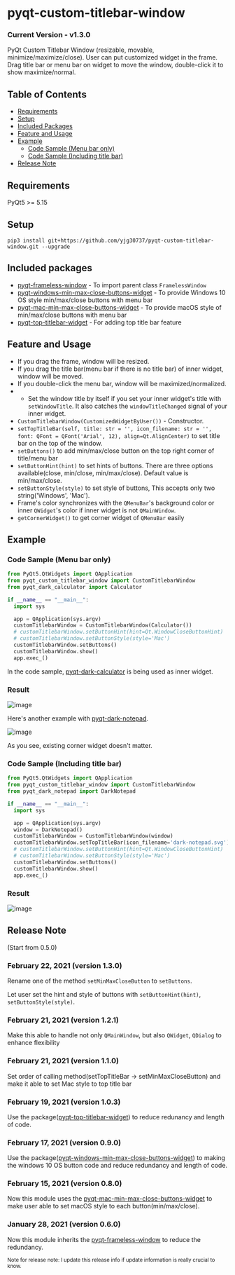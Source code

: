 # pyqt-custom-titlebar-window

<h3>Current Version - v1.3.0</h3>

PyQt Custom Titlebar Window (resizable, movable, minimize/maximize/close). User can put customized widget in the frame. Drag title bar or menu bar on widget to move the window, double-click it to show maximize/normal.

## Table of Contents
* [Requirements](#requirements)
* [Setup](#setup)
* [Included Packages](#included-packages)
* [Feature and Usage](#feature-usage)
* [Example](#example)
   * [Code Sample (Menu bar only)](#code-sample-menu-bar-only)
   * [Code Sample (Including title bar)](#code-sample-including-title-bar)
* [Release Note](#release-note)

## Requirements
PyQt5 >= 5.15

## Setup
```pip3 install git+https://github.com/yjg30737/pyqt-custom-titlebar-window.git --upgrade```

## Included packages
* <a href="https://github.com/yjg30737/pyqt-frameless-window.git">pyqt-frameless-window</a> - To import parent class ```FramelessWindow``` 
* <a href="https://github.com/yjg30737/pyqt-windows-min-max-close-buttons-widget.git">pyqt-windows-min-max-close-buttons-widget</a> - To provide Windows 10 OS style min/max/close buttons with menu bar
* <a href="https://github.com/yjg30737/pyqt-mac-min-max-close-buttons-widget.git">pyqt-mac-min-max-close-buttons-widget</a> - To provide macOS style of min/max/close buttons with menu bar
* <a href="https://github.com/yjg30737/pyqt-top-titlebar-widget.git">pyqt-top-titlebar-widget</a> - For adding top title bar feature

## Feature and Usage
* If you drag the frame, window will be resized.
* If you drag the title bar(menu bar if there is no title bar) of inner widget, window will be moved.
* If you double-click the menu bar, window will be maximized/normalized.
* * Set the window title by itself if you set your inner widget's title with ```setWindowTitle```. It also catches the ```windowTitleChanged``` signal of your inner widget.
* ```CustomTitlebarWindow(CustomizedWidgetByUser())``` - Constructor.
* ```setTopTitleBar(self, title: str = '', icon_filename: str = '', font: QFont = QFont('Arial', 12), align=Qt.AlignCenter)``` to set title bar on the top of the window.
* ```setButtons()``` to add min/max/close button on the top right corner of title/menu bar
* ```setButtonHint(hint)``` to set hints of buttons. There are three options available(close, min/close, min/max/close). Default value is min/max/close.
* ```setButtonStyle(style)``` to set style of buttons, This accepts only two string('Windows', 'Mac').
* Frame's color synchronizes with the ```QMenuBar```'s background color or inner ```QWidget```'s color if inner widget is not ```QMainWindow```.
* ```getCornerWidget()``` to get corner widget of ```QMenuBar``` easily

## Example
### Code Sample (Menu bar only)

```python
from PyQt5.QtWidgets import QApplication
from pyqt_custom_titlebar_window import CustomTitlebarWindow
from pyqt_dark_calculator import Calculator

if __name__ == "__main__":
  import sys

  app = QApplication(sys.argv)
  customTitlebarWindow = CustomTitlebarWindow(Calculator())
  # customTitlebarWindow.setButtonHint(hint=Qt.WindowCloseButtonHint)
  # customTitlebarWindow.setButtonStyle(style='Mac')
  customTitlebarWindow.setButtons()
  customTitlebarWindow.show()
  app.exec_()
```

In the code sample, <a href="https://github.com/yjg30737/pyqt-dark-calculator.git">pyqt-dark-calculator</a> is being used as inner widget.  

### Result

![image](https://user-images.githubusercontent.com/55078043/151106910-0bce8fa2-0cad-425c-8dda-18196536c3ac.png)

Here's another example with <a href="https://github.com/yjg30737/pyqt-dark-notepad.git">pyqt-dark-notepad</a>.

![image](https://user-images.githubusercontent.com/55078043/151106977-76a169cc-bcaf-4a46-8771-9216ee583b9f.png)

As you see, existing corner widget doesn't matter.

### Code Sample (Including title bar)

```python
from PyQt5.QtWidgets import QApplication
from pyqt_custom_titlebar_window import CustomTitlebarWindow
from pyqt_dark_notepad import DarkNotepad

if __name__ == "__main__":
  import sys

  app = QApplication(sys.argv)
  window = DarkNotepad()
  customTitlebarWindow = CustomTitlebarWindow(window)
  customTitlebarWindow.setTopTitleBar(icon_filename='dark-notepad.svg')
  # customTitlebarWindow.setButtonHint(hint=Qt.WindowCloseButtonHint)
  # customTitlebarWindow.setButtonStyle(style='Mac')
  customTitlebarWindow.setButtons()
  customTitlebarWindow.show()
  app.exec_()
```

### Result

![image](https://user-images.githubusercontent.com/55078043/154799161-912fa324-dbfd-469a-a1b6-e67d907eb828.png)

## Release Note
(Start from 0.5.0)
### February 22, 2021 (version 1.3.0)

Rename one of the method ```setMinMaxCloseButton``` to ```setButtons```.

Let user set the hint and style of buttons with ```setButtonHint(hint)```, ```setButtonStyle(style)```.

### February 21, 2021 (version 1.2.1)

Make this able to handle not only ```QMainWindow```, but also ```QWidget```, ```QDialog``` to enhance flexibility

### February 21, 2021 (version 1.1.0)

Set order of calling method(setTopTitleBar -> setMinMaxCloseButton) and make it able to set Mac style to top title bar

### February 19, 2021 (version 1.0.3)

Use the package(<a href="https://github.com/yjg30737/pyqt-top-titlebar-widget.git">pyqt-top-titlebar-widget</a>) to reduce redunancy and length of code.

### February 17, 2021 (version 0.9.0)

Use the package(<a href="https://github.com/yjg30737/pyqt-windows-min-max-close-buttons-widget.git">pyqt-windows-min-max-close-buttons-widget</a>) to making the windows 10 OS button code and reduce redundancy and length of code.

### February 15, 2021 (version 0.8.0)

Now this module uses the <a href="https://github.com/yjg30737/pyqt-mac-min-max-close-buttons-widget.git">pyqt-mac-min-max-close-buttons-widget</a> to make user able to set macOS style to each button(min/max/close).

### January 28, 2021 (version 0.6.0)

Now this module inherits the <a href="https://github.com/yjg30737/pyqt-frameless-window.git">pyqt-frameless-window</a> to reduce the redundancy.

<small>Note for release note: I update this release info if update information is really crucial to know.</small>

